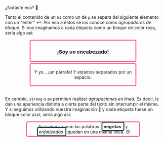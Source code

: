 ¿Notaste eso? :eyes: 

Tanto el contenido de un `h1` como un de `p` se separa del siguiente elemento con un "enter" :leftwards_arrow_with_hook:. Por eso a éstos se los conoce como _agrupadores de bloque_. Si nos imaginamos a cada etiqueta como un bloque de color rosa, sería algo así:

<div style="width: 70%; margin: auto;">
  <table class="table">
  <tr>
  <div style="
   padding: 1%;
   margin: 1%;
   border-color: #FF5B81;
   border-style: solid;
   text-align: center;
   border-radius: 5px;
  ">
  <h3>¡Soy un encabezado!</h3>
  </div>
  </tr>
  
  <tr>
  <div style="
   padding: 1%;
   margin: 1%;
   border-style: solid;
   border-color: #FF5B81;
   text-align: center;
   border-radius: 5px;
  ">
  <p>Y yo... ¡un párrafo! Y estamos separados por un espacio.</p>
</div>
  <tr> 
</table>
</div>

En cambio, `strong` o `em` permiten realizar _agrupaciones en línea_. Es decir, le dan una apariencia distinta a cierta parte del texto sin interrumpir el mismo. Y si seguimos utilizando nuestra imaginación :rainbow: y cada etiqueta fuese un bloque color azul, sería algo así: 

<html>
<head>
     <meta charset="UTF-8">
 </head>
<div style="
   padding: 1%;
   margin: 1%;
   border-color: #FF5B81;
   border-style: solid;
   border-radius: 5px;
   width: 70%;
   margin: auto;
   text-align:center;
">
<span>
  Acá vemos como las palabras
</span>
<span style="
   padding: 1%;
   margin: 1%;
   border-color: #0B465D;
   border-style: solid;
   border-radius: 5px;
   text-align:center;
"> <strong>negritas</strong>
</span>
<span>
  y
</span>
<span style="
   padding: 1%;
   margin: 1%;
   border-color: #0B465D;
   border-style: solid;
   border-radius: 5px;
   text-align:center;
"> <em>enfatizadas</em>
</span>
<span>
  quedan en una misma línea. 😯 
</span>
   </div>
   </html>